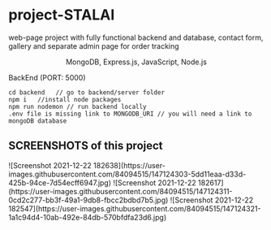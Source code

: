 # project-STALAI
web-page project with fully functional backend and database, contact form, gallery and separate admin page for order tracking

<p align="center">MongoDB, Express.js, JavaScript, Node.js</p>


BackEnd (PORT: 5000)
```
cd backend   // go to backend/server folder
npm i   //install node packages
npm run nodemon // run backend locally
.env file is missing link to MONGODB_URI // you will need a link to mongoDB database
```

<h2>SCREENSHOTS of this project </h2>
![Screenshot 2021-12-22 182638](https://user-images.githubusercontent.com/84094515/147124303-5dd11eaa-d33d-425b-94ce-7d54ecff6947.jpg)
![Screenshot 2021-12-22 182617](https://user-images.githubusercontent.com/84094515/147124311-0cd2c277-bb3f-49a1-9db8-fbcc2bdbd7b5.jpg)
![Screenshot 2021-12-22 182547](https://user-images.githubusercontent.com/84094515/147124321-1a1c94d4-10ab-492e-84db-570bfdfa23d6.jpg)

